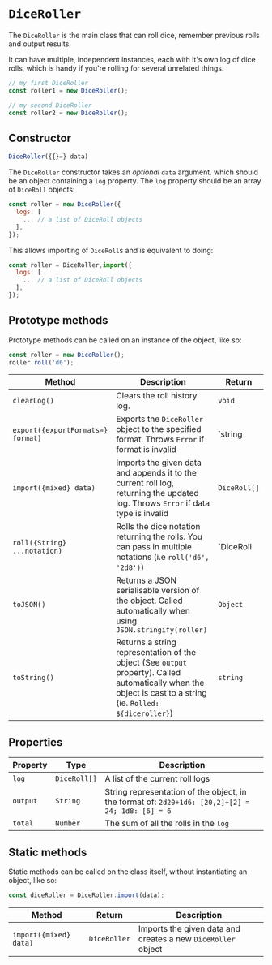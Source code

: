 # `DiceRoller`

The `DiceRoller` is the main class that can roll dice, remember previous rolls and output results.

It can have multiple, independent instances, each with it's own log of dice rolls, which is handy if you're rolling for several unrelated things.

```js
// my first DiceRoller
const roller1 = new DiceRoller();

// my second DiceRoller
const roller2 = new DiceRoller();
```


## Constructor

```js
DiceRoller({{}=} data)
```

The `DiceRoller` constructor takes an _optional_ `data` argument. which should be an object containing a `log` property. The `log` property should be an array of `DiceRoll` objects:

```js
const roller = new DiceRoller({
  logs: [
    ... // a list of DiceRoll objects
  ],
});
```

This allows importing of `DiceRoll`s and is equivalent to doing:

```js
const roller = DiceRoller,import({
  logs: [
    ... // a list of DiceRoll objects
  ],
});
```


## Prototype methods

Prototype methods can be called on an instance of the object, like so:

```js
const roller = new DiceRoller();
roller.roll('d6');
```

| Method                            | Description                                                  | Return                |
| --------------------------------- | ------------------------------------------------------------ | --------------------- |
| `clearLog()`                      | Clears the roll history log.                                 | `void`                |
| `export({exportFormats=} format)` | Exports the `DiceRoller` object to the specified format. Throws `Error` if format is invalid | `string|null`         |
| `import({mixed} data)`            | Imports the given data and appends it to the current roll log, returning the updated log. Throws `Error` if data type is invalid | `DiceRoll[]`          |
| `roll({String} ...notation)`      | Rolls the dice notation returning the rolls. You can pass in multiple notations (i.e `roll('d6', '2d8')`) | `DiceRoll|DiceRoll[]` |
| `toJSON()`                        | Returns a JSON serialisable version of the object. Called automatically when using `JSON.stringify(roller)` | `Object`              |
| `toString()`                      | Returns a string representation of the object (See `output` property). Called automatically when the object is cast to a string (ie. `Rolled: ${diceroller}`) | `string`              |


## Properties

| Property | Type         | Description                                                  |
| -------- | ------------ | ------------------------------------------------------------ |
| `log`    | `DiceRoll[]` | A list of the current roll logs                              |
| `output` | `String`     | String representation of the object, in the format of: `2d20+1d6: [20,2]+[2] = 24; 1d8: [6] = 6` |
| `total`  | `Number`     | The sum of all the rolls in the `log`                        |


## Static methods

Static methods can be called on the class itself, without instantiating an object, like so:

```js
const diceRoller = DiceRoller.import(data);
```

| Method                 | Return       | Description                                                  |
| ---------------------- | ------------ | ------------------------------------------------------------ |
| `import({mixed} data)` | `DiceRoller` | Imports the given data and creates a new `DiceRoller` object |